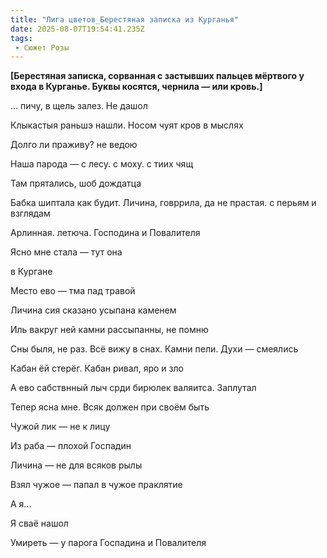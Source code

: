 ```yaml
---
title: "Лига цветов_Берестяная записка из Курганья"
date: 2025-08-07T19:54:41.235Z
tags:
 - Сюжет Розы
---
```


**\[Берестяная записка, сорванная с застывших пальцев мёртвого у входа в
Курганье. Буквы косятся, чернила — или кровь.\]**

… пичу, в щель залез. Не дашол

Клыкастыя раньшэ нашли. Носом чуят кров в мыслях

Долго ли праживу? не ведою

Наша парода — с лесу. с моху. с тиих чящ

Там прятались, шоб дождатца

Бабка шиптала как будит. Личина, говррила, да не прастая. с перьям и
взглядам

Арлинная. летюча. Господина и Повалителя

Ясно мне стала — тут она

в Кургане

Место ево — тма пад травой

Личина сия сказано усыпана каменем

Иль вакруг ней камни рассыпанны, не помню

Сны быля, не раз. Всё вижу в снах. Камни пели. Духи — смеялись

Кабан ёй стерёг. Кабан ривал, яро и зло

А ево сабствнный лыч срди бирюлек валяитса. Заплутал

Тепер ясна мне. Всяк должен при своём быть

Чужой лик — не к лицу

Из раба — плохой Госпадин

Личина — не для всяков рылы

Взял чужое — папал в чужое праклятие

А я...

Я сваё нашол

Умиреть — у парога Госпадина и Повалителя

